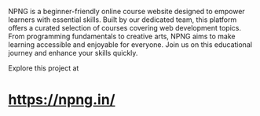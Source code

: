 NPNG is a beginner-friendly online course website designed to empower learners with essential skills. Built by our dedicated team, this platform offers a curated selection of courses covering web development topics. From programming fundamentals to creative arts, NPNG aims to make learning accessible and enjoyable for everyone. Join us on this educational journey and enhance your skills quickly.


Explore this project at 
# https://npng.in/
